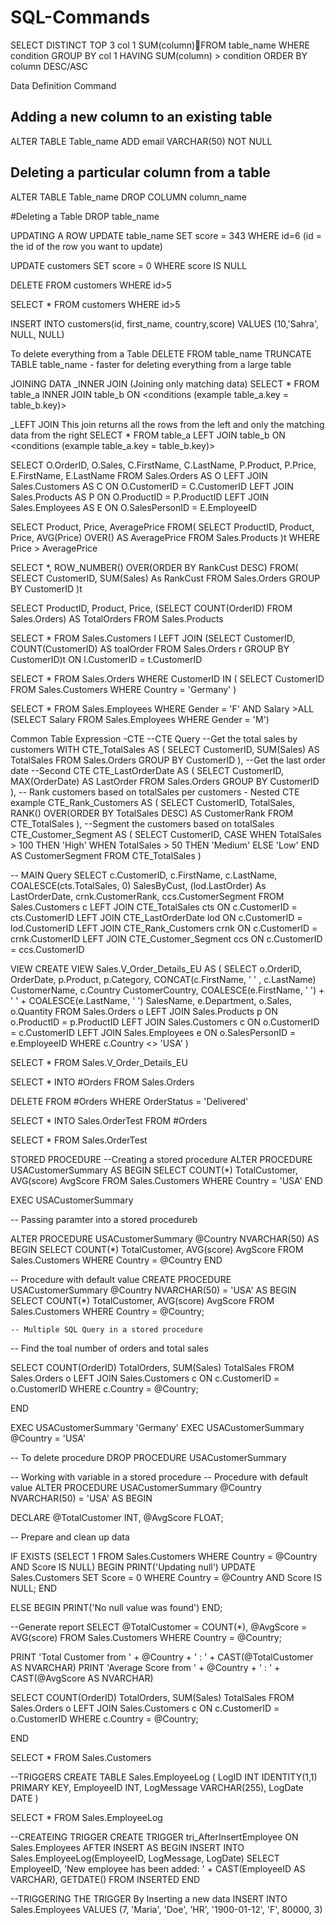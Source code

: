 # SQL-Commands
SELECT DISTINCT TOP 3
col 1
SUM(column)FROM table_name
WHERE condition
GROUP BY col 1
HAVING SUM(column) > condition
ORDER BY column DESC/ASC

Data Definition Command
## Adding a new column to an existing table
ALTER TABLE Table_name
ADD email VARCHAR(50) NOT NULL 

## Deleting a particular column from a table
ALTER TABLE Table_name
DROP COLUMN column_name

#Deleting a Table
DROP table_name

UPDATING A ROW
UPDATE table_name
SET score = 343
WHERE id=6 (id = the id of the row you want to update)


UPDATE customers
SET score = 0
WHERE score IS NULL

DELETE FROM customers
WHERE id>5

SELECT *
FROM customers
WHERE id>5

INSERT INTO customers(id, first_name, country,score)
VALUES (10,'Sahra', NULL, NULL)

To delete everything from a Table
DELETE FROM table_name
TRUNCATE TABLE table_name - faster for deleting everything from a large table

JOINING DATA
_INNER JOIN (Joining only matching data)
SELECT *
FROM table_a
INNER JOIN table_b
ON <conditions (example table_a.key = table_b.key)>

_LEFT JOIN
This join returns all the rows from the left and only the matching data from the right
SELECT *
FROM table_a
LEFT JOIN table_b
ON <conditions (example table_a.key = table_b.key)>


SELECT 
	O.OrderID,
	O.Sales,
	C.FirstName,
	C.LastName,
	P.Product,
	P.Price,
	E.FirstName,
	E.LastName
FROM Sales.Orders AS O
LEFT JOIN Sales.Customers AS C
ON O.CustomerID = C.CustomerID
LEFT JOIN Sales.Products AS P
ON O.ProductID = P.ProductID
LEFT JOIN Sales.Employees AS E
ON O.SalesPersonID = E.EmployeeID


SELECT
	Product,
	Price,
	AveragePrice
FROM(
	SELECT
	ProductID,
	Product,
	Price,
	AVG(Price) OVER() AS AveragePrice
FROM Sales.Products
)t
WHERE Price > AveragePrice

SELECT
	*,
	ROW_NUMBER() OVER(ORDER BY RankCust DESC)
FROM(
	SELECT
	CustomerID,
	SUM(Sales) As RankCust
FROM Sales.Orders
GROUP BY CustomerID
)t


SELECT
	ProductID,
	Product,
	Price,
	(SELECT COUNT(OrderID) FROM Sales.Orders) AS TotalOrders
FROM Sales.Products


SELECT
	*
FROM Sales.Customers l
LEFT JOIN
(SELECT
	CustomerID,
	COUNT(CustomerID) AS toalOrder
FROM Sales.Orders r
GROUP BY CustomerID)t
ON l.CustomerID = t.CustomerID


SELECT
	*
FROM Sales.Orders
WHERE CustomerID IN (
	SELECT
	CustomerID
FROM Sales.Customers
WHERE Country = 'Germany'
)


SELECT
	*
FROM Sales.Employees
WHERE Gender = 'F' AND Salary >ALL (SELECT
	Salary
FROM Sales.Employees
WHERE Gender = 'M')


Common Table Expression -CTE
--CTE Query
--Get the total sales by customers
WITH CTE_TotalSales AS (
	SELECT
	CustomerID,
	SUM(Sales) AS TotalSales
FROM Sales.Orders
GROUP BY CustomerID
),
--Get the last order date
--Second CTE
CTE_LastOrderDate AS (
	SELECT
		CustomerID,
		MAX(OrderDate) AS LastOrder
	FROM Sales.Orders
	GROUP BY CustomerID
),
-- Rank customers based on totalSales per customers - Nested CTE example
CTE_Rank_Customers AS (
	SELECT
		CustomerID,
		TotalSales,
		RANK() OVER(ORDER BY TotalSales DESC) AS CustomerRank
	FROM CTE_TotalSales
),
--Segment the customers based on totalSales
CTE_Customer_Segment AS (
	SELECT
		CustomerID,
		CASE 
			WHEN TotalSales > 100 THEN 'High'
			WHEN TotalSales > 50 THEN 'Medium'
			ELSE 'Low'
		END AS CustomerSegment
	FROM CTE_TotalSales
)

-- MAIN Query
SELECT
	c.CustomerID,
	c.FirstName,
	c.LastName,
	COALESCE(cts.TotalSales, 0) SalesByCust,
	(lod.LastOrder) As LastOrderDate,
	crnk.CustomerRank,
	ccs.CustomerSegment
FROM Sales.Customers c
LEFT JOIN CTE_TotalSales cts
ON c.CustomerID = cts.CustomerID
LEFT JOIN CTE_LastOrderDate lod
ON c.CustomerID = lod.CustomerID
LEFT JOIN CTE_Rank_Customers crnk
ON c.CustomerID = crnk.CustomerID
LEFT JOIN CTE_Customer_Segment ccs
ON c.CustomerID = ccs.CustomerID


VIEW
CREATE VIEW Sales.V_Order_Details_EU AS (
SELECT
	o.OrderID,
	OrderDate,
	p.Product,
	p.Category,
	CONCAT(c.FirstName, ' ' , c.LastName) CustomerName,
	c.Country CustomerCountry,
	COALESCE(e.FirstName, ' ') + ' ' + COALESCE(e.LastName, ' ') SalesName,
	e.Department,
	o.Sales,
	o.Quantity
FROM Sales.Orders o
LEFT JOIN Sales.Products p
ON o.ProductID = p.ProductID
LEFT JOIN Sales.Customers c
ON o.CustomerID = c.CustomerID
LEFT JOIN Sales.Employees e
ON o.SalesPersonID = e.EmployeeID
WHERE c.Country <> 'USA'
)


SELECT
	*
FROM Sales.V_Order_Details_EU



SELECT
	*
	INTO #Orders
FROM Sales.Orders

DELETE FROM #Orders
WHERE OrderStatus = 'Delivered'

SELECT
	*
	INTO Sales.OrderTest
FROM #Orders

SELECT * FROM Sales.OrderTest


STORED PROCEDURE
--Creating a stored procedure
ALTER PROCEDURE USACustomerSummary AS
BEGIN
	SELECT
		COUNT(*) TotalCustomer,
		AVG(score) AvgScore
	FROM Sales.Customers
	WHERE Country = 'USA'
END

EXEC USACustomerSummary

-- Passing paramter into a stored procedureb 

ALTER PROCEDURE USACustomerSummary @Country NVARCHAR(50) AS
BEGIN
	SELECT
		COUNT(*) TotalCustomer,
		AVG(score) AvgScore
	FROM Sales.Customers
	WHERE Country = @Country
END

-- Procedure with default value
CREATE PROCEDURE USACustomerSummary @Country NVARCHAR(50) = 'USA' AS
BEGIN
	SELECT
		COUNT(*) TotalCustomer,
		AVG(score) AvgScore
	FROM Sales.Customers
	WHERE Country = @Country;


	-- Multiple SQL Query in a stored procedure
-- Find the toal number of orders and total sales

SELECT
	COUNT(OrderID) TotalOrders,
	SUM(Sales) TotalSales
FROM Sales.Orders o
LEFT JOIN Sales.Customers c
ON c.CustomerID = o.CustomerID
WHERE c.Country = @Country;

END

EXEC USACustomerSummary 'Germany'
EXEC USACustomerSummary @Country = 'USA'

-- To delete procedure
DROP PROCEDURE USACustomerSummary


-- Working with variable in a stored procedure
-- Procedure with default value
ALTER PROCEDURE USACustomerSummary @Country NVARCHAR(50) = 'USA' AS
BEGIN

DECLARE @TotalCustomer INT, @AvgScore FLOAT;

-- Prepare and clean up data

IF EXISTS (SELECT 1 FROM Sales.Customers WHERE Country = @Country AND Score IS NULL)
BEGIN
	PRINT('Updating null')
	UPDATE Sales.Customers
	SET Score = 0
	WHERE Country = @Country AND Score IS NULL;
END

ELSE
BEGIN
	PRINT('No null value was found')
END;

--Generate report
	SELECT
		@TotalCustomer = COUNT(*),
		@AvgScore = AVG(score)
	FROM Sales.Customers
	WHERE Country = @Country;


PRINT 'Total Customer from ' + @Country + ' : ' + CAST(@TotalCustomer AS NVARCHAR)
PRINT 'Average Score from ' + @Country + ' : ' + CAST(@AvgScore AS NVARCHAR)

SELECT
	COUNT(OrderID) TotalOrders,
	SUM(Sales) TotalSales
FROM Sales.Orders o
LEFT JOIN Sales.Customers c
ON c.CustomerID = o.CustomerID
WHERE c.Country = @Country;

END

SELECT * FROM Sales.Customers


--TRIGGERS
CREATE TABLE Sales.EmployeeLog (
	LogID INT IDENTITY(1,1) PRIMARY KEY,
	EmployeeID INT,
	LogMessage VARCHAR(255),
	LogDate DATE
)

SELECT * FROM Sales.EmployeeLog

--CREATEING TRIGGER
CREATE TRIGGER tri_AfterInsertEmployee ON Sales.Employees
AFTER INSERT
AS
BEGIN
	INSERT INTO Sales.EmployeeLog(EmployeeID, LogMessage, LogDate)
	SELECT
		EmployeeID,
		'New employee has been added: ' + CAST(EmployeeID AS VARCHAR),
		GETDATE()
	FROM INSERTED
END


--TRIGGERING THE TRIGGER By Inserting a new data 
INSERT INTO Sales.Employees
VALUES
(7, 'Maria', 'Doe', 'HR', '1900-01-12', 'F', 80000, 3)


